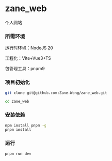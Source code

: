 # zane_web
个人网站

### 所需环境

运行时环境：NodeJS 20

工程化：Vite+Vue3+TS

包管理工具：pnpm9

### 项目初始化

~~~sh
git clone git@github.com:Zane-Wong/zane_web.git
~~~

~~~sh
cd zane_web
~~~

### 安装依赖

~~~sh
npm install pnpm -g
pnpm install
~~~

### 运行

~~~sh
pnpm run dev
~~~
